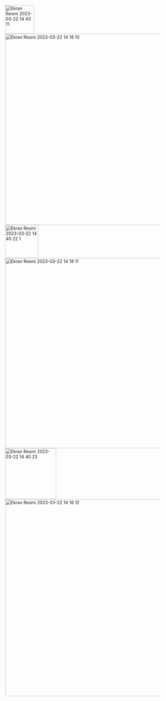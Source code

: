 
<img width="93" alt="Ekran Resmi 2023-03-22 14 43 11" src="https://user-images.githubusercontent.com/120092745/226894536-0d54a603-22cc-4281-88bd-e9c7c658b9ac.png">


<img width="618" alt="Ekran Resmi 2023-03-22 14 18 10" src="https://user-images.githubusercontent.com/120092745/226894581-5cb2c003-a5b0-4504-962c-2428df1a38a2.png">




<img width="107" alt="Ekran Resmi 2023-03-22 14 40 22 1" src="https://user-images.githubusercontent.com/120092745/226894814-7a261fee-faf2-495e-ae1c-191928e5d5d3.png">


<img width="615" alt="Ekran Resmi 2023-03-22 14 18 11" src="https://user-images.githubusercontent.com/120092745/226894833-9ef09728-75ad-4a87-90c0-4440cdac8dae.png">




<img width="165" alt="Ekran Resmi 2023-03-22 14 40 23" src="https://user-images.githubusercontent.com/120092745/226894871-3eddb240-90cd-4d82-ab83-fe1c0277217b.png">



<img width="637" alt="Ekran Resmi 2023-03-22 14 18 12" src="https://user-images.githubusercontent.com/120092745/226894881-7b8ae0b0-6d5c-480d-85ee-06eff126dff0.png">
